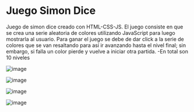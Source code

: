 # Juego Simon Dice
Juego de simon dice creado con HTML-CSS-JS.
El juego consiste en que se crea una serie aleatoria de colores utilizando JavaScript para luego mostrarla al usuario.
Para ganar el juego se debe de dar click a la serie de colores que se van resaltando para así ir avanzando hasta el nivel final; sin embargo, si falla un color pierde y vuelve a  iniciar otra partida. 
-En total son 10 niveles


![image](https://user-images.githubusercontent.com/63268239/122475665-3cf02000-cf82-11eb-86ee-c3b244b47873.png)

![image](https://user-images.githubusercontent.com/63268239/122476333-3d3ceb00-cf83-11eb-8e80-02064f214b6f.png)


![image](https://user-images.githubusercontent.com/63268239/122476068-dc151780-cf82-11eb-9e8f-80df30d748ef.png)

![image](https://user-images.githubusercontent.com/63268239/122475883-8a6c8d00-cf82-11eb-8f5b-f10aa8531c45.png)
